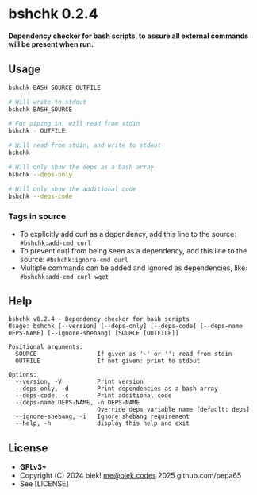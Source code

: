# bshchk 0.2.4
**Dependency checker for bash scripts, to assure all external commands will be present when run.**

## Usage
```sh
bshchk BASH_SOURCE OUTFILE

# Will write to stdout
bshchk BASH_SOURCE

# For piping in, will read from stdin
bshchk - OUTFILE

# Will read from stdin, and write to stdout
bshchk

# Will only show the deps as a bash array
bshchk --deps-only

# Will only show the additional code
bshchk --deps-code
```

### Tags in source
* To explicitly add curl as a dependency, add this line to the source:
  `#bshchk:add-cmd curl`
* To prevent curl from being seen as a dependency, add this line to the source:
  `#bshchk:ignore-cmd curl`
* Multiple commands can be added and ignored as dependencies, like:
  `#bshchk:add-cmd curl wget`

## Help
```
bshchk v0.2.4 - Dependency checker for bash scripts
Usage: bshchk [--version] [--deps-only] [--deps-code] [--deps-name DEPS-NAME] [--ignore-shebang] [SOURCE [OUTFILE]]

Positional arguments:
  SOURCE                 If given as '-' or '': read from stdin
  OUTFILE                If not given: print to stdout

Options:
  --version, -V          Print version
  --deps-only, -d        Print dependencies as a bash array
  --deps-code, -c        Print additional code
  --deps-name DEPS-NAME, -n DEPS-NAME
                         Override deps variable name [default: deps]
  --ignore-shebang, -i   Ignore shebang requirement
  --help, -h             display this help and exit
```

## License
* **GPLv3+**
* Copyright (C) 2024 blek! <me@blek.codes> 2025 github.com/pepa65
* See [LICENSE]
